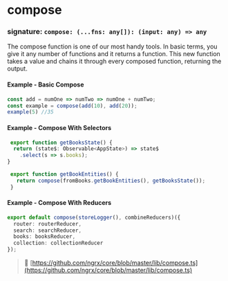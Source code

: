 # compose
### signature: `compose: (...fns: any[]): (input: any) => any`

The compose function is one of our most handy tools. In basic terms, you give it any number of functions and it returns a function.
This new function takes a value and chains it through every composed function, returning the output.

#### Example - Basic Compose
```ts
const add = numOne => numTwo => numOne + numTwo;
const example = compose(add(10), add(20));
example(5) //35
```

#### Example - Compose With Selectors
```ts
 export function getBooksState() {
  return (state$: Observable<AppState>) => state$
    .select(s => s.books);
}

 export function getBookEntities() {
   return compose(fromBooks.getBookEntities(), getBooksState());
 }
```

#### Example - Compose With Reducers
```ts
export default compose(storeLogger(), combineReducers)({
  router: routerReducer,
  search: searchReducer,
  books: booksReducer,
  collection: collectionReducer
});
```

> :file_folder: [https://github.com/ngrx/core/blob/master/lib/compose.ts](https://github.com/ngrx/core/blob/master/lib/compose.ts)